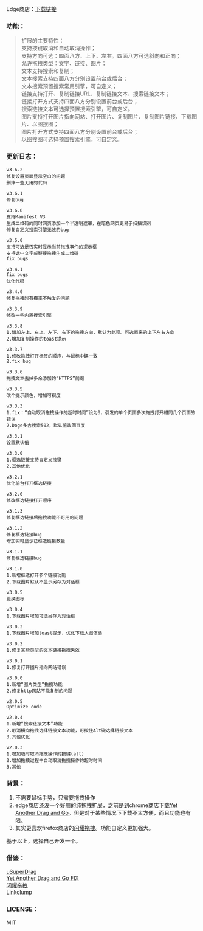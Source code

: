Edge商店：[下载链接](https://microsoftedge.microsoft.com/addons/detail/nlefalggllbckbaegjonehiokkddgcbn)

### 功能：
> 扩展的主要特性：  
> 支持按键取消和自动取消操作；  
> 支持方向可选：四面八方、上下、左右。四面八方可选斜向和正向；    
> 允许拖拽类型：文字、链接、图片；  
> 文本支持搜索和复制；  
> 文本搜索支持四面八方分别设置前台或后台；  
> 文本搜索预置搜索常用引擎，可自定义；  
> 链接支持打开、复制链接URL、复制链接文本、搜索链接文本；  
> 链接打开方式支持四面八方分别设置前台或后台；  
> 搜索链接文本可选择预置搜索引擎，可自定义。  
> 图片支持打开图片指向网站、打开图片、复制图片、复制图片链接、下载图片、以图搜图；  
> 图片打开方式支持四面八方分别设置前台或后台；  
> 以图搜图可选择预置搜索引擎，可自定义。

### 更新日志：
```
v3.6.2
修复设置页面显示空白的问题
删掉一些无用的代码

v3.6.1
修复bug

v3.6.0
支持Manifest V3
生成二维码的同时网页添加一个半透明遮罩，在暗色网页更易于扫描识别
修复自定义搜索引擎无效的bug

v3.5.0
支持可选是否实时显示当前拖拽事件的提示框
支持选中文字或链接拖拽生成二维码
fix bugs

v3.4.1
fix bugs
优化代码

v3.4.0
修复拖拽时有概率不触发的问题

v3.3.9
修改一些内置搜索引擎

v3.3.8
1.增加左上、右上、左下、右下的拖拽方向，默认为此项。可选原来的上下左右方向
2.增加复制操作的toast提示

v3.3.7
1.修改拖拽打开标签的顺序，与鼠标中建一致
2.fix bug

v3.3.6
拖拽文本去掉多余添加的“HTTPS”前缀

v3.3.5
改个提示颜色，增加可视度

v3.3.3
1.fix：“自动取消拖拽操作的超时时间”设为0，引发的单个页面多次拖拽打开相同几个页面的错误
2.Doge多吉搜索502，默认值改回百度

v3.3.1
设置默认值

v3.3.0
1.框选链接支持自定义按键
2.其他优化

v3.2.1
优化前台打开框选链接

v3.2.0
修改框选链接打开顺序

v3.1.3
修复框选链接后拖拽功能不可用的问题

v3.1.2
修复框选链接bug
增加实时显示已框选链接数量

v3.1.1
修复框选链接bug

v3.1.0
1.新增框选打开多个链接功能
2.下载图片默认不显示另存为对话框

v3.0.5
更换图标

v3.0.4
1.下载图片增加可选另存为对话框

v3.0.3
1.下载图片增加toast提示，优化下载大图体验

v3.0.2
1.修复某些类型的文本链接拖拽失效

v3.0.1
1.修复打开图片指向网站错误

v3.0.0
1.新增“图片类型”拖拽功能
2.修复http网站不能复制的问题

v2.0.5
Optimize code

v2.0.4
1.新增“搜索链接文本”功能
2.取消横向拖拽选择链接文本功能，可按住Alt键选择链接文本
3.其他优化

v2.0.3
1.增加临时取消拖拽操作的按键(alt)
2.增加拖拽过程中自动取消拖拽操作的超时时间
3.其他
```

### 背景：
1. 不需要鼠标手势，只需要拖拽操作
2. edge商店还没一个好用的纯拖拽扩展，之前是到chrome商店下载[Yet Another Drag and Go](https://chrome.google.com/webstore/detail/yet-another-drag-and-go/hnoonkgmmnklbdehoepdjcidhjbncjmi)。但是对于某些情况下下载不太方便，而且功能也有限。
3. 其实更喜欢firefox商店的[闪耀拖拽](https://addons.mozilla.org/zh-CN/firefox/addon/glitterdrag/)。功能自定义更加强大。

基于以上，选择自己开发一个。

### 借鉴：
[uSuperDrag](https://github.com/iorate/uSuperDrag)  
[Yet Another Drag and Go FIX](https://github.com/jerry74/yadng)  
[闪耀拖拽](https://addons.mozilla.org/zh-CN/firefox/addon/glitterdrag/?src=search)  
[Linkclump](https://chrome.google.com/webstore/detail/linkclump/lfpjkncokllnfokkgpkobnkbkmelfefj)

### LICENSE：
MIT

